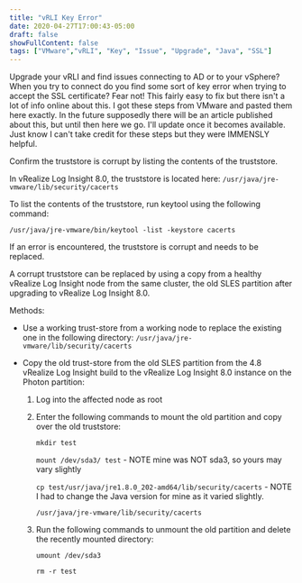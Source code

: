 ```yaml
---
title: "vRLI Key Error"
date: 2020-04-27T17:00:43-05:00
draft: false
showFullContent: false
tags: ["VMware","vRLI", "Key", "Issue", "Upgrade", "Java", "SSL"]
---
```


Upgrade your vRLI and find issues connecting to AD or to your vSphere? When you try to connect do you find some sort of key error when trying to accept the SSL certificate? Fear not! This fairly easy to fix but there isn't a lot of info online about this. I got these steps from VMware and pasted them here exactly. In the future supposedly there will be an article published about this, but until then here we go. I'll update once it becomes available. Just know I can't take credit for these steps but they were IMMENSLY helpful. 

Confirm the truststore is corrupt by listing the contents of the truststore.

In vRealize Log Insight 8.0, the truststore is located here:
```/usr/java/jre-vmware/lib/security/cacerts```

To list the contents of the truststore, run keytool using the following command:

```/usr/java/jre-vmware/bin/keytool -list -keystore cacerts```

If an error is encountered, the truststore is corrupt and needs to be replaced.

A corrupt truststore can be replaced by using a copy from a healthy vRealize Log Insight node from the same cluster, the old SLES partition after upgrading to vRealize Log Insight 8.0. 

Methods:
- Use a working trust-store from a working node to replace the existing one in the following directory:
```/usr/java/jre-vmware/lib/security/cacerts```

- Copy the old trust-store from the old SLES partition from the 4.8 vRealize Log Insight build to the vRealize Log Insight 8.0 instance on the Photon partition:
	1. Log into the affected node as root
	2. Enter the following commands to mount the old partition and copy over the old truststore:

		```mkdir test```

		```mount /dev/sda3/ test``` - NOTE mine was NOT sda3, so yours may vary slightly

		```cp test/usr/java/jre1.8.0_202-amd64/lib/security/cacerts``` - NOTE I had to change the Java version for mine as it varied slightly. 

		```/usr/java/jre-vmware/lib/security/cacerts```
	
	3. Run the following commands to unmount the old partition and delete the recently mounted directory:

		```umount /dev/sda3```

		```rm -r test```

